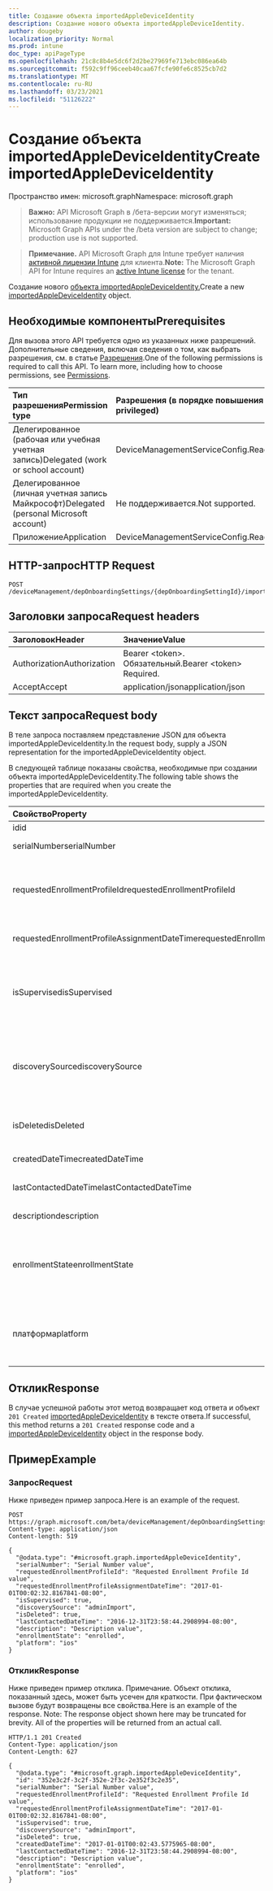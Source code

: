 ```yaml
---
title: Создание объекта importedAppleDeviceIdentity
description: Создание нового объекта importedAppleDeviceIdentity.
author: dougeby
localization_priority: Normal
ms.prod: intune
doc_type: apiPageType
ms.openlocfilehash: 21c8c8b4e5dc6f2d2be27969fe713ebc086ea64b
ms.sourcegitcommit: f592c9ff96ceeb40caa67fcfe90fe6c8525cb7d2
ms.translationtype: MT
ms.contentlocale: ru-RU
ms.lasthandoff: 03/23/2021
ms.locfileid: "51126222"
---
```

# <a name="create-importedappledeviceidentity"></a><span data-ttu-id="963e9-103">Создание объекта importedAppleDeviceIdentity</span><span class="sxs-lookup"><span data-stu-id="963e9-103">Create importedAppleDeviceIdentity</span></span>

<span data-ttu-id="963e9-104">Пространство имен: microsoft.graph</span><span class="sxs-lookup"><span data-stu-id="963e9-104">Namespace: microsoft.graph</span></span>

> <span data-ttu-id="963e9-105">**Важно:** API Microsoft Graph в /бета-версии могут изменяться; использование продукции не поддерживается.</span><span class="sxs-lookup"><span data-stu-id="963e9-105">**Important:** Microsoft Graph APIs under the /beta version are subject to change; production use is not supported.</span></span>

> <span data-ttu-id="963e9-106">**Примечание.** API Microsoft Graph для Intune требует наличия [активной лицензии Intune](https://go.microsoft.com/fwlink/?linkid=839381) для клиента.</span><span class="sxs-lookup"><span data-stu-id="963e9-106">**Note:** The Microsoft Graph API for Intune requires an [active Intune license](https://go.microsoft.com/fwlink/?linkid=839381) for the tenant.</span></span>

<span data-ttu-id="963e9-107">Создание нового [объекта importedAppleDeviceIdentity.](../resources/intune-enrollment-importedappledeviceidentity.md)</span><span class="sxs-lookup"><span data-stu-id="963e9-107">Create a new [importedAppleDeviceIdentity](../resources/intune-enrollment-importedappledeviceidentity.md) object.</span></span>

## <a name="prerequisites"></a><span data-ttu-id="963e9-108">Необходимые компоненты</span><span class="sxs-lookup"><span data-stu-id="963e9-108">Prerequisites</span></span>
<span data-ttu-id="963e9-p101">Для вызова этого API требуется одно из указанных ниже разрешений. Дополнительные сведения, включая сведения о том, как выбрать разрешения, см. в статье [Разрешения](/graph/permissions-reference).</span><span class="sxs-lookup"><span data-stu-id="963e9-p101">One of the following permissions is required to call this API. To learn more, including how to choose permissions, see [Permissions](/graph/permissions-reference).</span></span>

|<span data-ttu-id="963e9-111">Тип разрешения</span><span class="sxs-lookup"><span data-stu-id="963e9-111">Permission type</span></span>|<span data-ttu-id="963e9-112">Разрешения (в порядке повышения привилегий)</span><span class="sxs-lookup"><span data-stu-id="963e9-112">Permissions (from least to most privileged)</span></span>|
|:---|:---|
|<span data-ttu-id="963e9-113">Делегированное (рабочая или учебная учетная запись)</span><span class="sxs-lookup"><span data-stu-id="963e9-113">Delegated (work or school account)</span></span>|<span data-ttu-id="963e9-114">DeviceManagementServiceConfig.ReadWrite.All</span><span class="sxs-lookup"><span data-stu-id="963e9-114">DeviceManagementServiceConfig.ReadWrite.All</span></span>|
|<span data-ttu-id="963e9-115">Делегированное (личная учетная запись Майкрософт)</span><span class="sxs-lookup"><span data-stu-id="963e9-115">Delegated (personal Microsoft account)</span></span>|<span data-ttu-id="963e9-116">Не поддерживается.</span><span class="sxs-lookup"><span data-stu-id="963e9-116">Not supported.</span></span>|
|<span data-ttu-id="963e9-117">Приложение</span><span class="sxs-lookup"><span data-stu-id="963e9-117">Application</span></span>|<span data-ttu-id="963e9-118">DeviceManagementServiceConfig.ReadWrite.All</span><span class="sxs-lookup"><span data-stu-id="963e9-118">DeviceManagementServiceConfig.ReadWrite.All</span></span>|

## <a name="http-request"></a><span data-ttu-id="963e9-119">HTTP-запрос</span><span class="sxs-lookup"><span data-stu-id="963e9-119">HTTP Request</span></span>
<!-- {
  "blockType": "ignored"
}
-->
``` http
POST /deviceManagement/depOnboardingSettings/{depOnboardingSettingId}/importedAppleDeviceIdentities
```

## <a name="request-headers"></a><span data-ttu-id="963e9-120">Заголовки запроса</span><span class="sxs-lookup"><span data-stu-id="963e9-120">Request headers</span></span>
|<span data-ttu-id="963e9-121">Заголовок</span><span class="sxs-lookup"><span data-stu-id="963e9-121">Header</span></span>|<span data-ttu-id="963e9-122">Значение</span><span class="sxs-lookup"><span data-stu-id="963e9-122">Value</span></span>|
|:---|:---|
|<span data-ttu-id="963e9-123">Authorization</span><span class="sxs-lookup"><span data-stu-id="963e9-123">Authorization</span></span>|<span data-ttu-id="963e9-124">Bearer &lt;token&gt;. Обязательный.</span><span class="sxs-lookup"><span data-stu-id="963e9-124">Bearer &lt;token&gt; Required.</span></span>|
|<span data-ttu-id="963e9-125">Accept</span><span class="sxs-lookup"><span data-stu-id="963e9-125">Accept</span></span>|<span data-ttu-id="963e9-126">application/json</span><span class="sxs-lookup"><span data-stu-id="963e9-126">application/json</span></span>|

## <a name="request-body"></a><span data-ttu-id="963e9-127">Текст запроса</span><span class="sxs-lookup"><span data-stu-id="963e9-127">Request body</span></span>
<span data-ttu-id="963e9-128">В теле запроса поставляем представление JSON для объекта importedAppleDeviceIdentity.</span><span class="sxs-lookup"><span data-stu-id="963e9-128">In the request body, supply a JSON representation for the importedAppleDeviceIdentity object.</span></span>

<span data-ttu-id="963e9-129">В следующей таблице показаны свойства, необходимые при создании объекта importedAppleDeviceIdentity.</span><span class="sxs-lookup"><span data-stu-id="963e9-129">The following table shows the properties that are required when you create the importedAppleDeviceIdentity.</span></span>

|<span data-ttu-id="963e9-130">Свойство</span><span class="sxs-lookup"><span data-stu-id="963e9-130">Property</span></span>|<span data-ttu-id="963e9-131">Тип</span><span class="sxs-lookup"><span data-stu-id="963e9-131">Type</span></span>|<span data-ttu-id="963e9-132">Описание</span><span class="sxs-lookup"><span data-stu-id="963e9-132">Description</span></span>|
|:---|:---|:---|
|<span data-ttu-id="963e9-133">id</span><span class="sxs-lookup"><span data-stu-id="963e9-133">id</span></span>|<span data-ttu-id="963e9-134">Строка</span><span class="sxs-lookup"><span data-stu-id="963e9-134">String</span></span>|<span data-ttu-id="963e9-135">Ключ объекта.</span><span class="sxs-lookup"><span data-stu-id="963e9-135">Key of the entity.</span></span>|
|<span data-ttu-id="963e9-136">serialNumber</span><span class="sxs-lookup"><span data-stu-id="963e9-136">serialNumber</span></span>|<span data-ttu-id="963e9-137">String</span><span class="sxs-lookup"><span data-stu-id="963e9-137">String</span></span>|<span data-ttu-id="963e9-138">Серийный номер устройства</span><span class="sxs-lookup"><span data-stu-id="963e9-138">Device serial number</span></span>|
|<span data-ttu-id="963e9-139">requestedEnrollmentProfileId</span><span class="sxs-lookup"><span data-stu-id="963e9-139">requestedEnrollmentProfileId</span></span>|<span data-ttu-id="963e9-140">Строка</span><span class="sxs-lookup"><span data-stu-id="963e9-140">String</span></span>|<span data-ttu-id="963e9-141">Администратор ID профиля регистрации намерен примениться к устройству во время следующей регистрации</span><span class="sxs-lookup"><span data-stu-id="963e9-141">Enrollment profile Id admin intends to apply to the device during next enrollment</span></span>|
|<span data-ttu-id="963e9-142">requestedEnrollmentProfileAssignmentDateTime</span><span class="sxs-lookup"><span data-stu-id="963e9-142">requestedEnrollmentProfileAssignmentDateTime</span></span>|<span data-ttu-id="963e9-143">DateTimeOffset</span><span class="sxs-lookup"><span data-stu-id="963e9-143">DateTimeOffset</span></span>|<span data-ttu-id="963e9-144">Профиль времени регистрации был назначен устройству</span><span class="sxs-lookup"><span data-stu-id="963e9-144">The time enrollment profile was assigned to the device</span></span>|
|<span data-ttu-id="963e9-145">isSupervised</span><span class="sxs-lookup"><span data-stu-id="963e9-145">isSupervised</span></span>|<span data-ttu-id="963e9-146">Boolean</span><span class="sxs-lookup"><span data-stu-id="963e9-146">Boolean</span></span>|<span data-ttu-id="963e9-147">Указывает, контролируется ли устройство Apple.</span><span class="sxs-lookup"><span data-stu-id="963e9-147">Indicates if the Apple device is supervised.</span></span> <span data-ttu-id="963e9-148">Дополнительные сведения можно получить по: https://support.apple.com/HT202837</span><span class="sxs-lookup"><span data-stu-id="963e9-148">More information is at: https://support.apple.com/HT202837</span></span>|
|<span data-ttu-id="963e9-149">discoverySource</span><span class="sxs-lookup"><span data-stu-id="963e9-149">discoverySource</span></span>|<span data-ttu-id="963e9-150">[discoverySource](../resources/intune-enrollment-discoverysource.md);</span><span class="sxs-lookup"><span data-stu-id="963e9-150">[discoverySource](../resources/intune-enrollment-discoverysource.md)</span></span>|<span data-ttu-id="963e9-151">Источник обнаружения устройств Apple.</span><span class="sxs-lookup"><span data-stu-id="963e9-151">Apple device discovery source.</span></span> <span data-ttu-id="963e9-152">Возможные значения: `unknown`, `adminImport`, `deviceEnrollmentProgram`.</span><span class="sxs-lookup"><span data-stu-id="963e9-152">Possible values are: `unknown`, `adminImport`, `deviceEnrollmentProgram`.</span></span>|
|<span data-ttu-id="963e9-153">isDeleted</span><span class="sxs-lookup"><span data-stu-id="963e9-153">isDeleted</span></span>|<span data-ttu-id="963e9-154">Boolean</span><span class="sxs-lookup"><span data-stu-id="963e9-154">Boolean</span></span>|<span data-ttu-id="963e9-155">Указывает, удалено ли устройство из Apple Business Manager</span><span class="sxs-lookup"><span data-stu-id="963e9-155">Indicates if the device is deleted from Apple Business Manager</span></span>|
|<span data-ttu-id="963e9-156">createdDateTime</span><span class="sxs-lookup"><span data-stu-id="963e9-156">createdDateTime</span></span>|<span data-ttu-id="963e9-157">DateTimeOffset</span><span class="sxs-lookup"><span data-stu-id="963e9-157">DateTimeOffset</span></span>|<span data-ttu-id="963e9-158">Время создания даты устройства</span><span class="sxs-lookup"><span data-stu-id="963e9-158">Created Date Time of the device</span></span>|
|<span data-ttu-id="963e9-159">lastContactedDateTime</span><span class="sxs-lookup"><span data-stu-id="963e9-159">lastContactedDateTime</span></span>|<span data-ttu-id="963e9-160">DateTimeOffset</span><span class="sxs-lookup"><span data-stu-id="963e9-160">DateTimeOffset</span></span>|<span data-ttu-id="963e9-161">Время последней контактной даты устройства</span><span class="sxs-lookup"><span data-stu-id="963e9-161">Last Contacted Date Time of the device</span></span>|
|<span data-ttu-id="963e9-162">description</span><span class="sxs-lookup"><span data-stu-id="963e9-162">description</span></span>|<span data-ttu-id="963e9-163">Строка</span><span class="sxs-lookup"><span data-stu-id="963e9-163">String</span></span>|<span data-ttu-id="963e9-164">Описание устройства</span><span class="sxs-lookup"><span data-stu-id="963e9-164">The description of the device</span></span>|
|<span data-ttu-id="963e9-165">enrollmentState</span><span class="sxs-lookup"><span data-stu-id="963e9-165">enrollmentState</span></span>|[<span data-ttu-id="963e9-166">enrollmentState</span><span class="sxs-lookup"><span data-stu-id="963e9-166">enrollmentState</span></span>](../resources/intune-shared-enrollmentstate.md)|<span data-ttu-id="963e9-167">Состояние устройства в Intune.</span><span class="sxs-lookup"><span data-stu-id="963e9-167">The state of the device in Intune.</span></span> <span data-ttu-id="963e9-168">Возможные значения: `unknown`, `enrolled`, `pendingReset`, `failed`, `notContacted`, `blocked`.</span><span class="sxs-lookup"><span data-stu-id="963e9-168">Possible values are: `unknown`, `enrolled`, `pendingReset`, `failed`, `notContacted`, `blocked`.</span></span>|
|<span data-ttu-id="963e9-169">платформа</span><span class="sxs-lookup"><span data-stu-id="963e9-169">platform</span></span>|[<span data-ttu-id="963e9-170">платформа</span><span class="sxs-lookup"><span data-stu-id="963e9-170">platform</span></span>](../resources/intune-enrollment-platform.md)|<span data-ttu-id="963e9-171">Платформа устройства.</span><span class="sxs-lookup"><span data-stu-id="963e9-171">The platform of the Device.</span></span> <span data-ttu-id="963e9-172">Возможные значения: `unknown`, `ios`, `android`, `windows`, `windowsMobile`, `macOS`.</span><span class="sxs-lookup"><span data-stu-id="963e9-172">Possible values are: `unknown`, `ios`, `android`, `windows`, `windowsMobile`, `macOS`.</span></span>|



## <a name="response"></a><span data-ttu-id="963e9-173">Отклик</span><span class="sxs-lookup"><span data-stu-id="963e9-173">Response</span></span>
<span data-ttu-id="963e9-174">В случае успешной работы этот метод возвращает код ответа и объект `201 Created` [importedAppleDeviceIdentity](../resources/intune-enrollment-importedappledeviceidentity.md) в тексте ответа.</span><span class="sxs-lookup"><span data-stu-id="963e9-174">If successful, this method returns a `201 Created` response code and a [importedAppleDeviceIdentity](../resources/intune-enrollment-importedappledeviceidentity.md) object in the response body.</span></span>

## <a name="example"></a><span data-ttu-id="963e9-175">Пример</span><span class="sxs-lookup"><span data-stu-id="963e9-175">Example</span></span>

### <a name="request"></a><span data-ttu-id="963e9-176">Запрос</span><span class="sxs-lookup"><span data-stu-id="963e9-176">Request</span></span>
<span data-ttu-id="963e9-177">Ниже приведен пример запроса.</span><span class="sxs-lookup"><span data-stu-id="963e9-177">Here is an example of the request.</span></span>
``` http
POST https://graph.microsoft.com/beta/deviceManagement/depOnboardingSettings/{depOnboardingSettingId}/importedAppleDeviceIdentities
Content-type: application/json
Content-length: 519

{
  "@odata.type": "#microsoft.graph.importedAppleDeviceIdentity",
  "serialNumber": "Serial Number value",
  "requestedEnrollmentProfileId": "Requested Enrollment Profile Id value",
  "requestedEnrollmentProfileAssignmentDateTime": "2017-01-01T00:02:32.8167841-08:00",
  "isSupervised": true,
  "discoverySource": "adminImport",
  "isDeleted": true,
  "lastContactedDateTime": "2016-12-31T23:58:44.2908994-08:00",
  "description": "Description value",
  "enrollmentState": "enrolled",
  "platform": "ios"
}
```

### <a name="response"></a><span data-ttu-id="963e9-178">Отклик</span><span class="sxs-lookup"><span data-stu-id="963e9-178">Response</span></span>
<span data-ttu-id="963e9-p106">Ниже приведен пример отклика. Примечание. Объект отклика, показанный здесь, может быть усечен для краткости. При фактическом вызове будут возвращены все свойства.</span><span class="sxs-lookup"><span data-stu-id="963e9-p106">Here is an example of the response. Note: The response object shown here may be truncated for brevity. All of the properties will be returned from an actual call.</span></span>
``` http
HTTP/1.1 201 Created
Content-Type: application/json
Content-Length: 627

{
  "@odata.type": "#microsoft.graph.importedAppleDeviceIdentity",
  "id": "352e3c2f-3c2f-352e-2f3c-2e352f3c2e35",
  "serialNumber": "Serial Number value",
  "requestedEnrollmentProfileId": "Requested Enrollment Profile Id value",
  "requestedEnrollmentProfileAssignmentDateTime": "2017-01-01T00:02:32.8167841-08:00",
  "isSupervised": true,
  "discoverySource": "adminImport",
  "isDeleted": true,
  "createdDateTime": "2017-01-01T00:02:43.5775965-08:00",
  "lastContactedDateTime": "2016-12-31T23:58:44.2908994-08:00",
  "description": "Description value",
  "enrollmentState": "enrolled",
  "platform": "ios"
}
```





